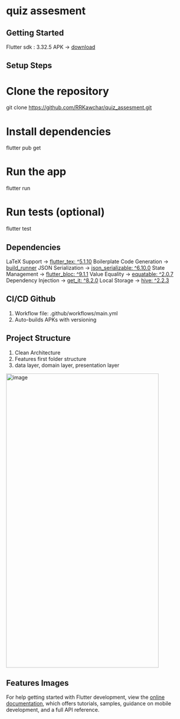 # quiz assesment

## Getting Started
Flutter sdk : 3.32.5
APK → [download](https://github.com/RRKawchar/quiz_assesment/releases/download/v1.0.10/app-arm64-v8a-release.apk)
## Setup Steps
  # Clone the repository
  git clone https://github.com/RRKawchar/quiz_assesment.git
  # Install dependencies
  flutter pub get
  # Run the app
  flutter run
  # Run tests (optional)
  flutter test

## Dependencies
  LaTeX Support → [flutter_tex: ^5.1.10](https://pub.dev/packages/flutter_tex)
  Boilerplate Code Generation → [build_runner](https://pub.dev/packages/build_runner)
  JSON Serialization → [json_serializable: ^6.10.0](https://pub.dev/packages/json_serializable)
  State Management → [flutter_bloc: ^9.1.1](https://pub.dev/packages/flutter_bloc)
  Value Equality → [equatable: ^2.0.7](https://pub.dev/packages/equatable)
  Dependency Injection → [get_it: ^8.2.0](https://pub.dev/packages/get_it)
  Local Storage → [hive: ^2.2.3](https://pub.dev/packages/hive)

 ## CI/CD Github
   1. Workflow file: .github/workflows/main.yml
   2. Auto-builds APKs with versioning

 ## Project Structure 
   1. Clean Architecture 
   2. Features first folder structure
   3. data layer, domain layer, presentation layer
    
   <img width="413" height="794" alt="image" src="https://github.com/user-attachments/assets/8fc4e862-7c85-4d42-8093-bc4e52b2a256" />

 ## Features Images
 

    

   

For help getting started with Flutter development, view the
[online documentation](https://docs.flutter.dev/), which offers tutorials,
samples, guidance on mobile development, and a full API reference.
